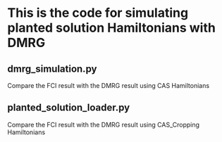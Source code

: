 # This is the code for simulating planted solution Hamiltonians with DMRG

## dmrg_simulation.py
Compare the FCI result with the DMRG result using CAS Hamiltonians

## planted_solution_loader.py
Compare the FCI result with the DMRG result using CAS_Cropping Hamiltonians
